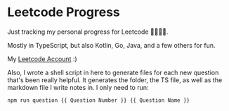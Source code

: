 # Leetcode Progress

Just tracking my personal progress for Leetcode 🏄‍♂️🏄‍♂️.

Mostly in TypeScript, but also Kotlin, Go, Java, and a few others for fun.

My [Leetcode Account](https://leetcode.com/jack_joseph/) :)

Also, I wrote a shell script in here to generate files for each new question
that's been really helpful. It generates the folder, the TS file, as well
as the markdown file I write notes in. I only need to run:

```Shell
npm run question {{ Question Number }} {{ Question Name }}
```
